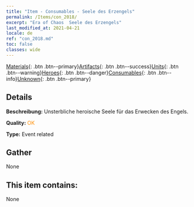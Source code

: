 ```yaml
---
title: "Item - Consumables - Seele des Erzengels"
permalink: /Items/con_2018/
excerpt: "Era of Chaos  Seele des Erzengels"
last_modified_at: 2021-04-21
locale: de
ref: "con_2018.md"
toc: false
classes: wide
---
```

 [Materials](/de/Items/){: .btn .btn--primary}[Artifacts](/de/Items/Artifacts/){: .btn .btn--success}[Units](/de/Items/Units/){: .btn .btn--warning}[Heroes](/de/Items/Heroes/){: .btn .btn--danger}[Consumables](/de/Items/Consumables/){: .btn .btn--info}[Unknown](/de/Items/Unknown/){: .btn .btn--primary}

## Details
 **Beschreibung:** Unsterbliche heroische Seele für das Erwecken des Engels.

 **Quality:** <span style="color: #FF8C00">OK</span>

 **Type:** Event related

## Gather

  None

## This item contains:

  None

